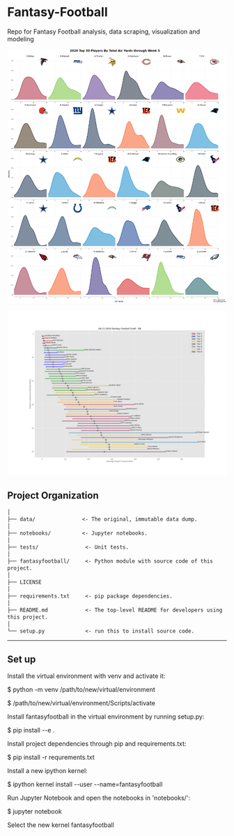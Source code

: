 # Fantasy-Football
Repo for Fantasy Football analysis, data scraping, visualization and modeling

![Image of Air Yards Density](https://github.com/Robert-F-Mulligan/fantasy-football/blob/master/figures/2020/05.2020/2020_Air_Yard_Density_Through5.png)

![Image of Tiers Chart](https://github.com/Robert-F-Mulligan/fantasy-football/blob/master/figures/08.12.2020_rangeofrankings_gmm_RB.png)


Project Organization
------------

    │
    ├── data/               <- The original, immutable data dump. 
    │
    ├── notebooks/          <- Jupyter notebooks. 
    │
    ├── tests/               <- Unit tests.
    │
    ├── fantasyfootball/     <- Python module with source code of this project.
    │
    ├── LICENSE
    │
    ├── requirements.txt     <- pip package dependencies.   
    │
    ├── README.md            <- The top-level README for developers using this project.
    │
    └── setup.py             <- run this to install source code.
    


--------


Set up
------------

Install the virtual environment with venv and activate it:

$ python -m venv /path/to/new/virtual/environment

$ /path/to/new/virtual/environment/Scripts/activate 

Install fantasyfootball in the virtual environment by running setup.py:

$ pip install --e .

Install project dependencies through pip and requirements.txt:

$ pip install -r requrements.txt

Install a new ipython kernel:

$ ipython kernel install --user --name=fantasyfootball

Run Jupyter Notebook and open the notebooks in 'notebooks/':

$ jupyter notebook

Select the new kernel fantasyfootball

